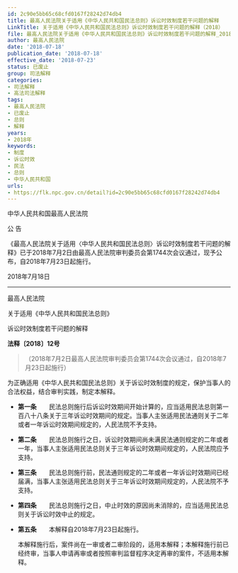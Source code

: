 ```yaml
---
id: 2c90e5bb65c68cfd0167f28242d74db4
title: 最高人民法院关于适用《中华人民共和国民法总则》诉讼时效制度若干问题的解释
LinkTitle: 关于适用《中华人民共和国民法总则》诉讼时效制度若干问题的解释（2018）
file: 最高人民法院关于适用《中华人民共和国民法总则》诉讼时效制度若干问题的解释_20180718_2c90e5bb65c68cfd0167f28242d74db4.docx
author: 最高人民法院
date: '2018-07-18'
publication_date: '2018-07-18'
effective_date: '2018-07-23'
status: 已废止
group: 司法解释
categories:
- 司法解释
- 高法司法解释
tags:
- 最高人民法院
- 已废止
- 总则
- 解释
years:
- 2018年
keywords:
- 制度
- 诉讼时效
- 民法
- 总则
- 中华人民共和国
urls:
- https://flk.npc.gov.cn/detail?id=2c90e5bb65c68cfd0167f28242d74db4
---
```


中华人民共和国最高人民法院

公 告

《最高人民法院关于适用〈中华人民共和国民法总则〉诉讼时效制度若干问题的解释》已于2018年7月2日由最高人民法院审判委员会第1744次会议通过，现予公布，自2018年7月23日起施行。

2018年7月18日

---

最高人民法院

关于适用《中华人民共和国民法总则》

诉讼时效制度若干问题的解释

**法释〔2018〕12号**

> （2018年7月2日最高人民法院审判委员会第1744次会议通过，自2018年7月23日起施行）

为正确适用《中华人民共和国民法总则》关于诉讼时效制度的规定，保护当事人的合法权益，结合审判实践，制定本解释。

- **第一条**　　民法总则施行后诉讼时效期间开始计算的，应当适用民法总则第一百八十八条关于三年诉讼时效期间的规定。当事人主张适用民法通则关于二年或者一年诉讼时效期间规定的，人民法院不予支持。

- **第二条**　　民法总则施行之日，诉讼时效期间尚未满民法通则规定的二年或者一年，当事人主张适用民法总则关于三年诉讼时效期间规定的，人民法院应予支持。

- **第三条**　　民法总则施行前，民法通则规定的二年或者一年诉讼时效期间已经届满，当事人主张适用民法总则关于三年诉讼时效期间规定的，人民法院不予支持。

- **第四条**　　民法总则施行之日，中止时效的原因尚未消除的，应当适用民法总则关于诉讼时效中止的规定。

- **第五条**　　本解释自2018年7月23日起施行。

  本解释施行后，案件尚在一审或者二审阶段的，适用本解释；本解释施行前已经终审，当事人申请再审或者按照审判监督程序决定再审的案件，不适用本解释。
